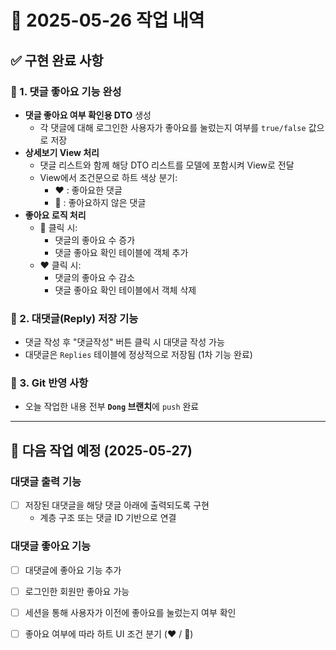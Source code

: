 # 📅 2025-05-26 작업 내역

## ✅ 구현 완료 사항

### 📌 1. 댓글 좋아요 기능 완성
- **댓글 좋아요 여부 확인용 DTO** 생성
  - 각 댓글에 대해 로그인한 사용자가 좋아요를 눌렀는지 여부를 `true/false` 값으로 저장
- **상세보기 View 처리**
  - 댓글 리스트와 함께 해당 DTO 리스트를 모델에 포함시켜 View로 전달
  - View에서 조건문으로 하트 색상 분기:
    - ❤️ : 좋아요한 댓글
    - 🤍 : 좋아요하지 않은 댓글
- **좋아요 로직 처리**
  - 🤍 클릭 시:
    - 댓글의 좋아요 수 증가
    - 댓글 좋아요 확인 테이블에 객체 추가
  - ❤️ 클릭 시:
    - 댓글의 좋아요 수 감소
    - 댓글 좋아요 확인 테이블에서 객체 삭제

### 📌 2. 대댓글(Reply) 저장 기능
- 댓글 작성 후 "댓글작성" 버튼 클릭 시 대댓글 작성 가능
- 대댓글은 `Replies` 테이블에 정상적으로 저장됨 (1차 기능 완료)

### 📌 3. Git 반영 사항
- 오늘 작업한 내용 전부 **`Dong` 브랜치**에 `push` 완료

---

## 📝 다음 작업 예정 (2025-05-27)

### 대댓글 출력 기능
- [ ] 저장된 대댓글을 해당 댓글 아래에 출력되도록 구현
  - 계층 구조 또는 댓글 ID 기반으로 연결

### 대댓글 좋아요 기능
- [ ] 대댓글에 좋아요 기능 추가
- [ ] 로그인한 회원만 좋아요 가능
- [ ] 세션을 통해 사용자가 이전에 좋아요를 눌렀는지 여부 확인
- [ ] 좋아요 여부에 따라 하트 UI 조건 분기 (❤️ / 🤍)

 
